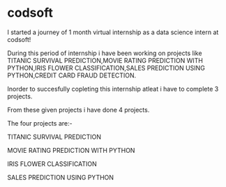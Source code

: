 # codsoft

I started a journey of 1 month virtual internship as a data science intern at codsoft!

During this period of internship i have been working on projects like TITANIC SURVIVAL PREDICTION,MOVIE RATING PREDICTION WITH PYTHON,IRIS FLOWER CLASSIFICATION,SALES PREDICTION USING PYTHON,CREDIT CARD FRAUD DETECTION.

Inorder to succesfully copleting this internship atleat i have to complete 3 projects.

From these given projects i have done 4 projects.

The four projects are:-

TITANIC SURVIVAL PREDICTION

MOVIE RATING PREDICTION WITH PYTHON

IRIS FLOWER CLASSIFICATION

SALES PREDICTION USING PYTHON
